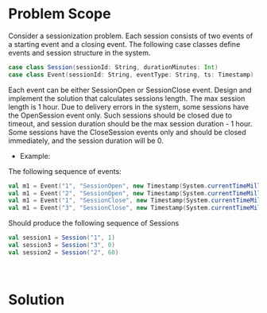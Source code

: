 # Problem Scope
Consider a sessionization problem. Each session consists of two events of a starting event and a closing event. The following case classes define events and session structure in the system.

```scala
case class Session(sessionId: String, durationMinutes: Int)
case class Event(sessionId: String, eventType: String, ts: Timestamp)
```

Each event can be either SessionOpen or SessionClose event.
Design and implement the solution that calculates sessions length. The max session length is 1 hour. Due to delivery errors in the system, some sessions have the OpenSession event only. Such sessions should be closed due to timeout, and session duration should be the max session duration - 1 hour. Some sessions have the CloseSession events only and should be closed immediately, and the session duration will be 0.   

- Example:

The following sequence of events: 

```scala
val m1 = Event("1", "SessionOpen", new Timestamp(System.currentTimeMillis()))
val m1 = Event("2", "SessionOpen", new Timestamp(System.currentTimeMillis()))
val m1 = Event("1", "SessionClose", new Timestamp(System.currentTimeMillis()))
val m1 = Event("3", "SessionClose", new Timestamp(System.currentTimeMillis()))
```

Should produce the following sequence of Sessions
```scala
val session1 = Session("1", 1)
val session3 = Session("3", 0)
val session2 = Session("2", 60)
```  
<br/>

# Solution





